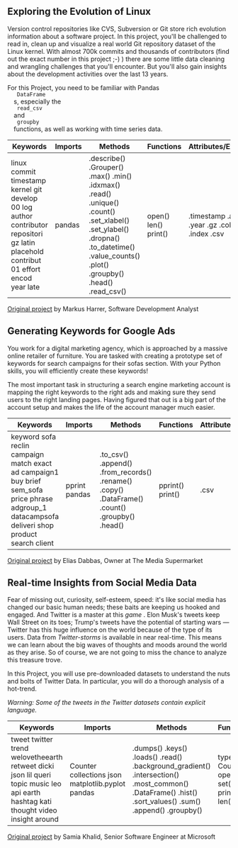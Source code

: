 ## Exploring the Evolution of Linux
<div>
 <p>
  Version control repositories like CVS, Subversion or Git store rich
evolution information about a software project. In this project, 
you'll be challenged to read in, clean up and visualize a real world
Git repository dataset of the Linux kernel. With almost 700k commits and 
thousands of contributors (find out the exact number in this project ;-) )
there are some little data cleaning and wrangling challenges that you'll
encounter. But you'll also gain insights about the development activities
over the last 13 years.
 </p>
 <p>
  For this Project, you need to be familiar with Pandas
  <code>
   DataFrame
  </code>
  s,
especially the
  <code>
   read_csv
  </code>
  and
  <code>
   groupby
  </code>
  functions, as well as working with time series data.
 </p>
</div>
 


| Keywords | Imports | Methods | Functions | Attributes/Extensions|
| --- |--- | --- | --- | --- |
|linux commit timestamp kernel git develop 00 log author contributor repositori gz latin placehold contribut 01 effort encod year late|pandas|.describe() .Grouper() .max() .min() .idxmax() .read() .unique() .count() .set_xlabel() .set_ylabel() .dropna() .to_datetime() .value_counts() .plot() .groupby() .head() .read_csv()|open() len() print()|.timestamp .author .year .gz .columns .index .csv|


[Original project](https://www.datacamp.com/projects/111) by Markus Harrer, Software Development Analyst

## Generating Keywords for Google Ads
<div>
 <p>
  You work for a digital marketing agency, which is approached by a massive online retailer of furniture. 
You are tasked with creating a prototype set of keywords for search campaigns for their sofas section. With your 
Python skills, you will efficiently create these keywords!
 </p>
 <p>
  The most important task in structuring a search engine marketing account is mapping the right keywords to the right ads and making sure they send users to the right landing pages. Having figured that out is a big part of the account setup and makes the life of the account manager much easier.
 </p>
</div>
 


| Keywords | Imports | Methods | Functions | Attributes/Extensions|
| --- |--- | --- | --- | --- |
|keyword sofa reclin campaign match exact ad campaign1 buy brief sem_sofa price phrase adgroup_1 datacampsofa deliveri shop product search client|pprint pandas|.to_csv() .append() .from_records() .rename() .copy() .DataFrame() .count() .groupby() .head()|pprint() print()|.csv|


[Original project](https://www.datacamp.com/projects/400) by Elias Dabbas, Owner at The Media Supermarket


## Real-time Insights from Social Media Data
<div>
 <p>
  Fear of missing out, curiosity, self-esteem, speed: it's like social media has changed our basic human needs; these baits are keeping us hooked and engaged. And Twitter is a master at this
  <em>
   game
  </em>
  .  Elon Musk's tweets keep Wall Street on its toes; Trump's tweets have the potential of starting wars — Twitter has this huge influence on the world because of the type of its users. Data from
  <em>
   Twitter-storms
  </em>
  is available in near real-time. This means we can learn about the big waves of thoughts and moods around the world as they arise. So of course, we are not going to miss the chance to analyze this treasure trove.
 </p>
 <p>
  In this Project, you will use pre-downloaded datasets to understand the nuts and bolts of Twitter Data. In particular, you will do a thorough analysis of a hot-trend.
 </p>
 <p>
  <em>
   Warning: Some of the tweets in the Twitter datasets contain explicit language.
  </em>
 </p>
</div>
 


| Keywords | Imports | Methods | Functions | Attributes/Extensions|
| --- |--- | --- | --- | --- |
|tweet twitter trend welovetheearth retweet dicki json lil queri topic music leo api earth hashtag kati thought video insight around|Counter collections json matplotlib.pyplot pandas|.dumps() .keys() .loads() .read() .background_gradient() .intersection() .most_common() .DataFrame() .hist() .sort_values() .sum() .append() .groupby()|type() Counter() open() set() print() len()|.json .style .pyplot|


[Original project](https://www.datacamp.com/projects/760) by Samia Khalid, Senior Software Engineer at Microsoft
